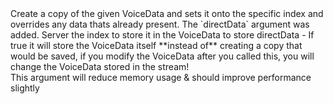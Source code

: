 <function name="SetIndex" parent="VoiceStream" type="classfunc">
	<description>
		Create a copy of the given VoiceData and sets it onto the specific index and overrides any data thats already present.  
		<added version="0.7"></added>
		<changed version="0.8">
			The `directData` argument was added.
		</changed>
	</description>
	<realm>Server</realm>
	<args>
		<arg name="index" type="number">the index to store it in</arg>
		<arg name="voiceData" type="VoiceData">the VoiceData to store</arg>
		<arg name="directData" type="boolean" default="false">
			directData - If true it will store the VoiceData itself **instead of** creating a copy that would be saved, if you modify the VoiceData after you called this, you will change the VoiceData stored in the stream!<br>
			This argument will reduce memory usage & should improve performance slightly
		</arg>
	</args>
</function>